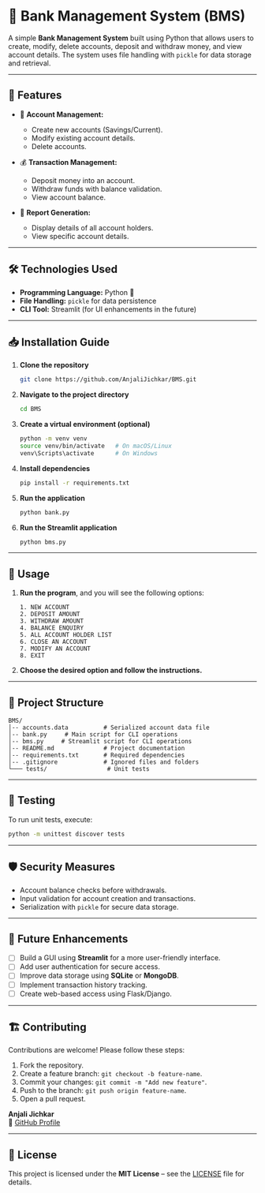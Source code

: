 # 🏦 Bank Management System (BMS)

A simple **Bank Management System** built using Python that allows users to create, modify, delete accounts, deposit and withdraw money, and view account details. The system uses file handling with `pickle` for data storage and retrieval.

---

## 🚀 Features

- 📂 **Account Management:**  
  - Create new accounts (Savings/Current).  
  - Modify existing account details.  
  - Delete accounts.  

- 💰 **Transaction Management:**  
  - Deposit money into an account.  
  - Withdraw funds with balance validation.  
  - View account balance.  

- 📜 **Report Generation:**  
  - Display details of all account holders.  
  - View specific account details.  

---

## 🛠️ Technologies Used

- **Programming Language:** Python 🐍  
- **File Handling:** `pickle` for data persistence  
- **CLI Tool:** Streamlit (for UI enhancements in the future)  

---

## 📥 Installation Guide

1. **Clone the repository**  
   ```bash
   git clone https://github.com/AnjaliJichkar/BMS.git
   ```

2. **Navigate to the project directory**  
   ```bash
   cd BMS
   ```

3. **Create a virtual environment (optional)**  
   ```bash
   python -m venv venv
   source venv/bin/activate   # On macOS/Linux
   venv\Scripts\activate      # On Windows
   ```

4. **Install dependencies**  
   ```bash
   pip install -r requirements.txt
   ```

5. **Run the application**  
   ```bash
   python bank.py
   ```
   
6. **Run the Streamlit application**  
   ```bash
   python bms.py
   ```

---

## 📖 Usage

1. **Run the program**, and you will see the following options:

   ```
   1. NEW ACCOUNT
   2. DEPOSIT AMOUNT
   3. WITHDRAW AMOUNT
   4. BALANCE ENQUIRY
   5. ALL ACCOUNT HOLDER LIST
   6. CLOSE AN ACCOUNT
   7. MODIFY AN ACCOUNT
   8. EXIT
   ```

2. **Choose the desired option and follow the instructions.**

---

## 📁 Project Structure

```
BMS/
│-- accounts.data          # Serialized account data file
│-- bank.py     # Main script for CLI operations
│-- bms.py     # Streamlit script for CLI operations
│-- README.md              # Project documentation
│-- requirements.txt       # Required dependencies
│-- .gitignore             # Ignored files and folders
└─── tests/                 # Unit tests
```

---

## 🧪 Testing

To run unit tests, execute:

```bash
python -m unittest discover tests
```

---

## 🛡️ Security Measures

- Account balance checks before withdrawals.  
- Input validation for account creation and transactions.  
- Serialization with `pickle` for secure data storage.  

---

## 🌟 Future Enhancements

- [ ] Build a GUI using **Streamlit** for a more user-friendly interface.  
- [ ] Add user authentication for secure access.  
- [ ] Improve data storage using **SQLite** or **MongoDB**.  
- [ ] Implement transaction history tracking.  
- [ ] Create web-based access using Flask/Django.  

---

## 🏗️ Contributing

Contributions are welcome! Please follow these steps:

1. Fork the repository.  
2. Create a feature branch: `git checkout -b feature-name`.  
3. Commit your changes: `git commit -m "Add new feature"`.  
4. Push to the branch: `git push origin feature-name`.  
5. Open a pull request.  

**Anjali Jichkar**  
🔗 [GitHub Profile](https://github.com/AnjaliJichkar)

---

## 📜 License

This project is licensed under the **MIT License** – see the [LICENSE](LICENSE) file for details.

